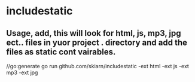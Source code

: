 # includestatic

## Usage, add, this will look for html, js, mp3, jpg ect.. files in yuor project . directory and add the files as static cont vairables.
//go:generate go run github.com/skiarn/includestatic -ext html -ext js -ext mp3 -ext jpg
